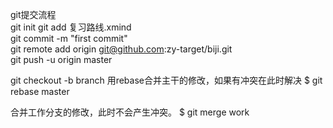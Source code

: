 git提交流程  
git init
git add 复习路线.xmind  
git commit -m "first commit"  
git remote add origin git@github.com:zy-target/biji.git  
git push -u origin master

git checkout -b branch
用rebase合并主干的修改，如果有冲突在此时解决
$ git rebase master

合并工作分支的修改，此时不会产生冲突。
$ git merge work